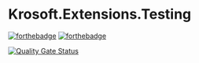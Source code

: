 # Krosoft.Extensions.Testing

[![forthebadge](https://forthebadge.com/images/badges/built-with-love.svg)](https://forthebadge.com) [![forthebadge](https://forthebadge.com/images/badges/made-with-c-sharp.svg)](https://forthebadge.com)

[![Quality Gate Status](https://sonarcloud.io/api/project_badges/measure?project=krosoft-dev_Krosoft.Extensions.Testing.Blocking&metric=alert_status)](https://sonarcloud.io/summary/new_code?id=krosoft-dev_Krosoft.Extensions.Testing)

